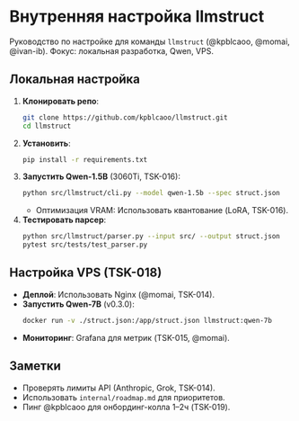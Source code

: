 # Внутренняя настройка llmstruct

Руководство по настройке для команды `llmstruct` (@kpblcaoo, @momai, @ivan-ib). Фокус: локальная разработка, Qwen, VPS.

## Локальная настройка
1. **Клонировать репо**:
   ```bash
   git clone https://github.com/kpblcaoo/llmstruct.git
   cd llmstruct
   ```
2. **Установить**:
   ```bash
   pip install -r requirements.txt
   ```
3. **Запустить Qwen-1.5B** (3060Ti, TSK-016):
   ```bash
   python src/llmstruct/cli.py --model qwen-1.5b --spec struct.json
   ```
   - Оптимизация VRAM: Использовать квантование (LoRA, TSK-016).
4. **Тестировать парсер**:
   ```bash
   python src/llmstruct/parser.py --input src/ --output struct.json
   pytest src/tests/test_parser.py
   ```

## Настройка VPS (TSK-018)
- **Деплой**: Использовать Nginx (@momai, TSK-014).
- **Запустить Qwen-7B** (v0.3.0):
   ```bash
   docker run -v ./struct.json:/app/struct.json llmstruct:qwen-7b
   ```
- **Мониторинг**: Grafana для метрик (TSK-015, @momai).

## Заметки
- Проверять лимиты API (Anthropic, Grok, TSK-014).
- Использовать `internal/roadmap.md` для приоритетов.
- Пинг @kpblcaoo для онбординг-колла 1–2ч (TSK-019).